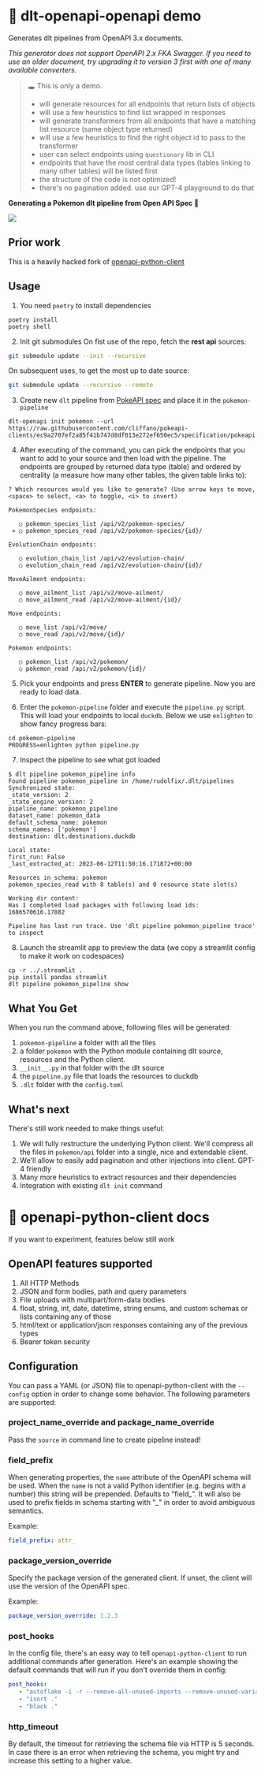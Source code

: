 # 🚧 dlt-openapi-openapi demo

Generates dlt pipelines from OpenAPI 3.x documents.

_This generator does not support OpenAPI 2.x FKA Swagger. If you need to use an older document, try upgrading it to
version 3 first with one of many available converters._


> 🕳️ This is only a demo.
> - will generate resources for all endpoints that return lists of objects
> - will use a few heuristics to find list wrapped in responses
> - will generate transformers from all endpoints that have a matching list resource (same object type returned)
> - will use a few heuristics to find the right object id to pass to the transformer
> - user can select endpoints using `questionary` lib in CLI
> - endpoints that have the most central data types (tables linking to many other tables) will be listed first
> - the structure of the code is not optimized!
> - there's no pagination added. use our GPT-4 playground to do that

**Generating a Pokemon dlt pipeline from Open API Spec 🚀**

<a href="https://www.loom.com/share/2806b873ba1c4e0ea382eb3b4fbaf808">
    <img style="max-width:450px;" src="https://cdn.loom.com/sessions/thumbnails/2806b873ba1c4e0ea382eb3b4fbaf808-with-play.gif">
  </a>
  

## Prior work
This is a heavily hacked fork of [openapi-python-client](https://github.com/openapi-generators/openapi-python-client)

## Usage
1. You need `poetry` to install dependencies
```
poetry install
poetry shell
```

2. Init git submodules
On fist use of the repo, fetch the **rest api** sources:
```sh
git submodule update --init --recursive
```

On subsequent uses, to get the most up to date source:
```sh
git submodule update --recursive --remote
```

3. Create new `dlt` pipeline from [PokeAPI spec](https://raw.githubusercontent.com/cliffano/pokeapi-clients/main/specification/pokeapi.yml) and place it in the `pokemon-pipeline` 
```
dlt-openapi init pokemon --url https://raw.githubusercontent.com/cliffano/pokeapi-clients/ec9a2707ef2a85f41b747d8df013e272ef650ec5/specification/pokeapi.yml
```

4. After executing of the command, you can pick the endpoints that you want to add to your source and then load with the pipeline. The endpoints are grouped by returned data type (table) and ordered by centrality (a measure how many other tables, the given table links to):
```
? Which resources would you like to generate? (Use arrow keys to move, <space> to select, <a> to toggle, <i> to invert)
 
PokemonSpecies endpoints:

   ○ pokemon_species_list /api/v2/pokemon-species/
 » ○ pokemon_species_read /api/v2/pokemon-species/{id}/
 
EvolutionChain endpoints:

   ○ evolution_chain_list /api/v2/evolution-chain/
   ○ evolution_chain_read /api/v2/evolution-chain/{id}/
 
MoveAilment endpoints:

   ○ move_ailment_list /api/v2/move-ailment/
   ○ move_ailment_read /api/v2/move-ailment/{id}/
 
Move endpoints:

   ○ move_list /api/v2/move/
   ○ move_read /api/v2/move/{id}/
 
Pokemon endpoints:

   ○ pokemon_list /api/v2/pokemon/
   ○ pokemon_read /api/v2/pokemon/{id}/
```

5. Pick your endpoints and press **ENTER** to generate pipeline. Now you are ready to load data.

6. Enter the `pokemon-pipeline` folder and execute the `pipeline.py` script. This will load your endpoints to local `duckdb`. Below we use `enlighten` to show fancy progress bars:
```
cd pokemon-pipeline
PROGRESS=enlighten python pipeline.py
```

7. Inspect the pipeline to see what got loaded
```
$ dlt pipeline pokemon_pipeline info
Found pipeline pokemon_pipeline in /home/rudolfix/.dlt/pipelines
Synchronized state:
_state_version: 2
_state_engine_version: 2
pipeline_name: pokemon_pipeline
dataset_name: pokemon_data
default_schema_name: pokemon
schema_names: ['pokemon']
destination: dlt.destinations.duckdb

Local state:
first_run: False
_last_extracted_at: 2023-06-12T11:50:16.171872+00:00

Resources in schema: pokemon
pokemon_species_read with 8 table(s) and 0 resource state slot(s)

Working dir content:
Has 1 completed load packages with following load ids:
1686570616.17882

Pipeline has last run trace. Use 'dlt pipeline pokemon_pipeline trace' to inspect
```
8. Launch the streamlit app to preview the data (we copy a streamlit config to make it work on codespaces)
```
cp -r ../.streamlit .
pip install pandas streamlit
dlt pipeline pokemon_pipeline show
```

## What You Get
When you run the command above, following files will be generated:
1. `pokemon-pipeline` a folder with all the files
2. a folder `pokemon` with the Python module containing dlt source, resources and the Python client. 
3. `__init__.py` in that folder with the dlt source
4. the `pipeline.py` file that loads the resources to duckdb
5. `.dlt` folder with the `config.toml`

## What's next
There's still work needed to make things useful:
1. We will fully restructure the underlying Python client. We'll compress all the files in `pokemon/api` folder into a single, nice and extendable client.
2. We'll allow to easily add pagination and other injections into client. GPT-4 friendly
3. Many more heuristics to extract resources and their dependencies
4. Integration with existing `dlt init` command 


# 🚀 openapi-python-client docs
If you want to experiment, features below still work

## OpenAPI features supported

1. All HTTP Methods
1. JSON and form bodies, path and query parameters
1. File uploads with multipart/form-data bodies
1. float, string, int, date, datetime, string enums, and custom schemas or lists containing any of those
1. html/text or application/json responses containing any of the previous types
1. Bearer token security

## Configuration

You can pass a YAML (or JSON) file to openapi-python-client with the `--config` option in order to change some behavior.
The following parameters are supported:


### project_name_override and package_name_override

Pass the `source` in command line to create pipeline instead!

### field_prefix

When generating properties, the `name` attribute of the OpenAPI schema will be used. When the `name` is not a valid Python identifier (e.g. begins with a number) this string will be prepended. Defaults to "field\_". It will also be used to prefix fields in schema starting with "_" in order to avoid ambiguous semantics.

Example:

```yaml
field_prefix: attr_
```

### package_version_override

Specify the package version of the generated client. If unset, the client will use the version of the OpenAPI spec.

Example:

```yaml
package_version_override: 1.2.3
```

### post_hooks

In the config file, there's an easy way to tell `openapi-python-client` to run additional commands after generation. Here's an example showing the default commands that will run if you don't override them in config:

```yaml
post_hooks:
   - "autoflake -i -r --remove-all-unused-imports --remove-unused-variables --ignore-init-module-imports ."
   - "isort ."
   - "black ."
```

### http_timeout

By default, the timeout for retrieving the schema file via HTTP is 5 seconds. In case there is an error when retrieving the schema, you might try and increase this setting to a higher value.

[changelog.md]: CHANGELOG.md
[poetry]: https://python-poetry.org/

